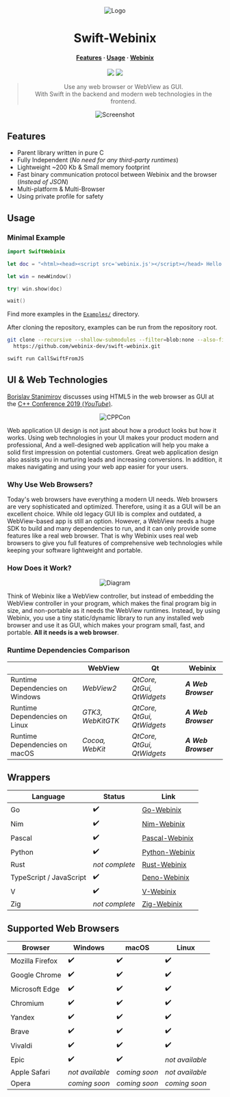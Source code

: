 <div align="center">

![Logo](https://raw.githubusercontent.com/webinix-dev/webinix-logo/main/webinix_swift.png)

# Swift-Webinix

<!-- #### [Features](#features) · [Installation](#installation) · [Usage](#usage) · [Documentation](#documentation) · [Webinix](https://github.com/webinix-dev/webinix) -->

#### [Features](#features) · [Usage](#usage) · [Webinix](https://github.com/webinix-dev/webinix)

[build-status]: https://img.shields.io/github/actions/workflow/status/webinix-dev/swift-webinix/ci.yml?branch=main&style=for-the-badge&logo=swift&labelColor=414868&logoColor=C0CAF5
[license]: https://img.shields.io/github/license/webinix-dev/swift-webinix?style=for-the-badge&logo=opensourcehardware&label=License&logoColor=C0CAF5&labelColor=414868&color=8c73cc

<!-- [release-version]: https://img.shields.io/github/v/tag/webinix-dev/swift-webinix?style=for-the-badge&logo=webtrees&logoColor=C0CAF5&labelColor=414868&color=7664C6 -->

[![][build-status]](https://github.com/webinix-dev/swift-webinix/actions?query=branch%3Amain)
[![][license]](https://github.com/webinix-dev/swift-webinix/blob/main/LICENSE)

<!-- [![][release-version]](https://github.com/webinix-dev/swift-webinix/releases/latest) -->

> Use any web browser or WebView as GUI.\
> With Swift in the backend and modern web technologies in the frontend.

![Screenshot](https://raw.githubusercontent.com/webinix-dev/webinix-logo/main/screenshot.png)

</div>

## Features

- Parent library written in pure C
- Fully Independent (_No need for any third-party runtimes_)
- Lightweight ~200 Kb & Small memory footprint
- Fast binary communication protocol between Webinix and the browser (_Instead of JSON_)
- Multi-platform & Multi-Browser
- Using private profile for safety

## Usage

### Minimal Example

```swift
import SwiftWebinix

let doc = "<html><head><script src='webinix.js'></script></head> Hello World</html>"

let win = newWindow()

try! win.show(doc)

wait()
```

Find more examples in the [`Examples/`](https://github.com/webinix-dev/swift-webinix/tree/main/Examples) directory.

After cloning the repository, examples can be run from the repository root.

```sh
git clone --recursive --shallow-submodules --filter=blob:none --also-filter-submodules \
  https://github.com/webinix-dev/swift-webinix.git
```

```sh
swift run CallSwiftFromJS
```

## UI & Web Technologies

[Borislav Stanimirov](https://ibob.bg/) discusses using HTML5 in the web browser as GUI at the [C++ Conference 2019 (_YouTube_)](https://www.youtube.com/watch?v=bbbcZd4cuxg).

<!-- <div align="center">
  <a href="https://www.youtube.com/watch?v=bbbcZd4cuxg"><img src="https://img.youtube.com/vi/bbbcZd4cuxg/0.jpg" alt="Embrace Modern Technology: Using HTML 5 for GUI in C++ - Borislav Stanimirov - CppCon 2019"></a>
</div> -->

<div align="center">

![CPPCon](https://github.com/webinix-dev/webinix/assets/34311583/4e830caa-4ca0-44ff-825f-7cd6d94083c8)

</div>

Web application UI design is not just about how a product looks but how it works. Using web technologies in your UI makes your product modern and professional, And a well-designed web application will help you make a solid first impression on potential customers. Great web application design also assists you in nurturing leads and increasing conversions. In addition, it makes navigating and using your web app easier for your users.

### Why Use Web Browsers?

Today's web browsers have everything a modern UI needs. Web browsers are very sophisticated and optimized. Therefore, using it as a GUI will be an excellent choice. While old legacy GUI lib is complex and outdated, a WebView-based app is still an option. However, a WebView needs a huge SDK to build and many dependencies to run, and it can only provide some features like a real web browser. That is why Webinix uses real web browsers to give you full features of comprehensive web technologies while keeping your software lightweight and portable.

### How Does it Work?

<div align="center">

![Diagram](https://github.com/ttytm/webinix/assets/34311583/dbde3573-3161-421e-925c-392a39f45ab3)

</div>

Think of Webinix like a WebView controller, but instead of embedding the WebView controller in your program, which makes the final program big in size, and non-portable as it needs the WebView runtimes. Instead, by using Webinix, you use a tiny static/dynamic library to run any installed web browser and use it as GUI, which makes your program small, fast, and portable. **All it needs is a web browser**.

### Runtime Dependencies Comparison

|                                 | WebView           | Qt                         | Webinix               |
| ------------------------------- | ----------------- | -------------------------- | ------------------- |
| Runtime Dependencies on Windows | _WebView2_        | _QtCore, QtGui, QtWidgets_ | **_A Web Browser_** |
| Runtime Dependencies on Linux   | _GTK3, WebKitGTK_ | _QtCore, QtGui, QtWidgets_ | **_A Web Browser_** |
| Runtime Dependencies on macOS   | _Cocoa, WebKit_   | _QtCore, QtGui, QtWidgets_ | **_A Web Browser_** |

## Wrappers

| Language                | Status         | Link                                                      |
| ----------------------- | -------------- | --------------------------------------------------------- |
| Go                      | ✔️             | [Go-Webinix](https://github.com/webinix-dev/go-webinix)         |
| Nim                     | ✔️             | [Nim-Webinix](https://github.com/webinix-dev/nim-webinix)       |
| Pascal                  | ✔️             | [Pascal-Webinix](https://github.com/webinix-dev/pascal-webinix) |
| Python                  | ✔️             | [Python-Webinix](https://github.com/webinix-dev/python-webinix) |
| Rust                    | _not complete_ | [Rust-Webinix](https://github.com/webinix-dev/rust-webinix)     |
| TypeScript / JavaScript | ✔️             | [Deno-Webinix](https://github.com/webinix-dev/deno-webinix)     |
| V                       | ✔️             | [V-Webinix](https://github.com/webinix-dev/v-webinix)           |
| Zig                     | _not complete_ | [Zig-Webinix](https://github.com/webinix-dev/zig-webinix)       |

## Supported Web Browsers

| Browser         | Windows         | macOS         | Linux           |
| --------------- | --------------- | ------------- | --------------- |
| Mozilla Firefox | ✔️              | ✔️            | ✔️              |
| Google Chrome   | ✔️              | ✔️            | ✔️              |
| Microsoft Edge  | ✔️              | ✔️            | ✔️              |
| Chromium        | ✔️              | ✔️            | ✔️              |
| Yandex          | ✔️              | ✔️            | ✔️              |
| Brave           | ✔️              | ✔️            | ✔️              |
| Vivaldi         | ✔️              | ✔️            | ✔️              |
| Epic            | ✔️              | ✔️            | _not available_ |
| Apple Safari    | _not available_ | _coming soon_ | _not available_ |
| Opera           | _coming soon_   | _coming soon_ | _coming soon_   |
